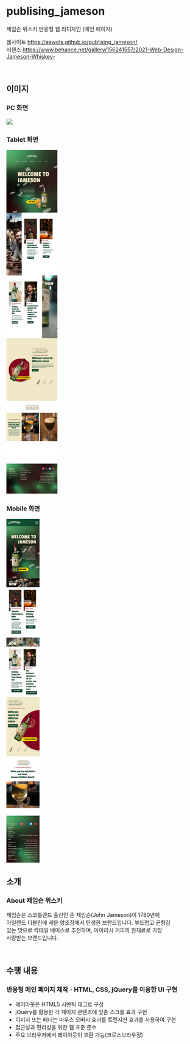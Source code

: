 # publising_jameson
제임슨 위스키 반응형 웹 리디자인 (메인 페이지)

웹사이트 https://aewols.github.io/publising_jameson/
<br>비핸스 https://www.behance.net/gallery/156241557/2021-Web-Design-Jameson-Whiskey-

<br>

## 이미지
### PC 화면
<img src="responsive_pbg_01.png" height="900">

### Tablet 화면
<img src="responsive_tbg_01.png" height="900">

### Mobile 화면
<img src="responsive_mbg_01.png" height="900">

<br>

## 소개
### About 제임슨 위스키

제임슨은 스코틀랜드 출신인 존 제임슨(John Jameson)이 1780년에 
<br>아일랜드 더블린에 세운 양조장에서 탄생한 브랜드입니다. 부드럽고 균형감
<br>있는 맛으로 칵테일 베이스로 추천하며, 아이리시 커피의 원재료로 가장
<br>사랑받는 브랜드입니다.

<br>

## 수행 내용
### 반응형 메인 페이지 제작 - HTML, CSS, jQuery를 이용한 UI 구현

* 레이아웃은 HTML5 시멘틱 태그로 구성
* jQuery를 활용한 각 페이지 콘텐츠에 맞춘 스크롤 효과 구현
* 이미지 또는 배너는 마우스 오버시 효과를 트렌지션 효과를 사용하여 구현
* 접근성과 편리성을 위한 웹 표준 준수
* 주요 브라우저에서 레이아웃이 호환 가능(크로스브라우징)
